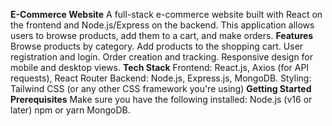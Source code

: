 **E-Commerce Website**
A full-stack e-commerce website built with React on the frontend and Node.js/Express on the backend. This application allows users to browse products, add them to a cart, and make orders.
**Features**
Browse products by category.
Add products to the shopping cart.
User registration and login.
Order creation and tracking.
Responsive design for mobile and desktop views.
**Tech Stack**
Frontend: React.js, Axios (for API requests), React Router
Backend: Node.js, Express.js, MongoDB.
Styling: Tailwind CSS (or any other CSS framework you're using)
**Getting Started**
**Prerequisites**
Make sure you have the following installed:
Node.js (v16 or later)
npm or yarn
MongoDB.
